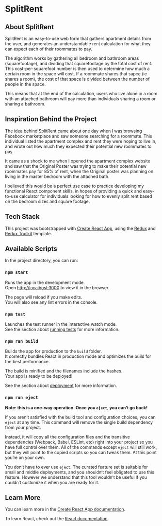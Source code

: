# SplitRent

## About SplitRent

SplitRent is an easy-to-use web form that gathers apartment details from the user, and generates an understandable rent calculation for what they can expect each of their roommates to pay.

The algorithm works by gathering all bedroom and bathroom areas (squarefootage), and dividing that squarefootage by the total cost of rent. This cost-per-squarefoot number is then used to determine how much a certain room in the space will cost. If a roommate shares that sapce (ie shares a room), the cost of that space is divided between the number of people in the space.

This means that at the end of the calculation, users who live alone in a room with an attached bathroom will pay more than individuals sharing a room or sharing a bathroom.


## Inspiration Behind the Project

The idea behind SplitRent came about one day when I was browsing Facebook marketplace and saw someone searching for a roommate. This individual listed the apartment complex and rent they were hoping to live in, and wrote out how much they expected their potential new roommates to pay.

It came as a shock to me when I opened the apartment complex website and saw that the Original Poster was trying to make their potential new roommates pay for 85% of rent, when the Original poster was planning on living in the master bedroom with the attached bath.

I believed this would be a perfect use case to practice developing my functional React component skills, in hopes of providing a quick and easy-to-use calculator for individuals looking for how to evenly split rent based on the bedroom sizes and square footage.

## Tech Stack

This project was bootstrapped with [Create React App](https://github.com/facebook/create-react-app), using the [Redux](https://redux.js.org/) and [Redux Toolkit](https://redux-toolkit.js.org/) template.

## Available Scripts

In the project directory, you can run:

### `npm start`

Runs the app in the development mode.<br />
Open [http://localhost:3000](http://localhost:3000) to view it in the browser.

The page will reload if you make edits.<br />
You will also see any lint errors in the console.

### `npm test`

Launches the test runner in the interactive watch mode.<br />
See the section about [running tests](https://facebook.github.io/create-react-app/docs/running-tests) for more information.

### `npm run build`

Builds the app for production to the `build` folder.<br />
It correctly bundles React in production mode and optimizes the build for the best performance.

The build is minified and the filenames include the hashes.<br />
Your app is ready to be deployed!

See the section about [deployment](https://facebook.github.io/create-react-app/docs/deployment) for more information.

### `npm run eject`

**Note: this is a one-way operation. Once you `eject`, you can’t go back!**

If you aren’t satisfied with the build tool and configuration choices, you can `eject` at any time. This command will remove the single build dependency from your project.

Instead, it will copy all the configuration files and the transitive dependencies (Webpack, Babel, ESLint, etc) right into your project so you have full control over them. All of the commands except `eject` will still work, but they will point to the copied scripts so you can tweak them. At this point you’re on your own.

You don’t have to ever use `eject`. The curated feature set is suitable for small and middle deployments, and you shouldn’t feel obligated to use this feature. However we understand that this tool wouldn’t be useful if you couldn’t customize it when you are ready for it.

## Learn More

You can learn more in the [Create React App documentation](https://facebook.github.io/create-react-app/docs/getting-started).

To learn React, check out the [React documentation](https://reactjs.org/).
